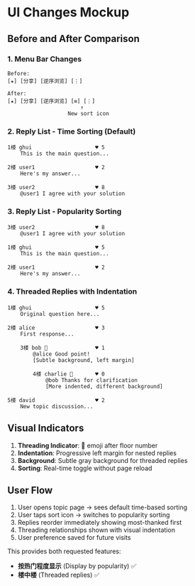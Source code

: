 # UI Changes Mockup

## Before and After Comparison

### 1. Menu Bar Changes
```
Before:
[★] [分享] [逆序浏览] [⋮]

After:  
[★] [分享] [逆序浏览] [≡] [⋮]
                       ↑
                   New sort icon
```

### 2. Reply List - Time Sorting (Default)
```
1楼 ghui                    ♥ 5
    This is the main question...

2楼 user1                   ♥ 2  
    Here's my answer...

3楼 user2                   ♥ 8
    @user1 I agree with your solution
```

### 3. Reply List - Popularity Sorting  
```
3楼 user2                   ♥ 8
    @user1 I agree with your solution

1楼 ghui                    ♥ 5
    This is the main question...

2楼 user1                   ♥ 2
    Here's my answer...
```

### 4. Threaded Replies with Indentation
```
1楼 ghui                    ♥ 5
    Original question here...

2楼 alice                   ♥ 3
    First response...

    3楼 bob 💬               ♥ 1
        @alice Good point!
        [Subtle background, left margin]

        4楼 charlie 💬       ♥ 0  
            @bob Thanks for clarification
            [More indented, different background]

5楼 david                   ♥ 2
    New topic discussion...
```

## Visual Indicators

1. **Threading Indicator**: 💬 emoji after floor number
2. **Indentation**: Progressive left margin for nested replies
3. **Background**: Subtle gray background for threaded replies
4. **Sorting**: Real-time toggle without page reload

## User Flow

1. User opens topic page → sees default time-based sorting
2. User taps sort icon → switches to popularity sorting
3. Replies reorder immediately showing most-thanked first
4. Threading relationships shown with visual indentation
5. User preference saved for future visits

This provides both requested features:
- **按热门程度显示** (Display by popularity) ✅
- **楼中楼** (Threaded replies) ✅